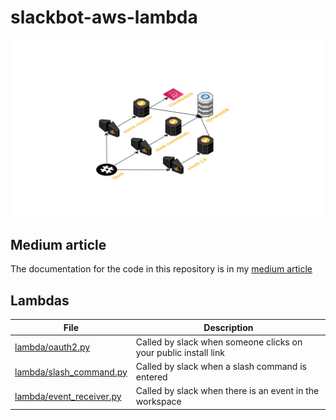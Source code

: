# slackbot-aws-lambda

![Bot architecture](architecture/slackbot.png)

## Medium article
The documentation for the code in this repository is in my [medium article](https://medium.com/@colin.cazabet/create-and-distribute-a-slack-bot-with-python-and-aws-in-1-hour-41c4a6c0f99d)

## Lambdas

| File                     	| Description                                                     	|
|--------------------------	|-----------------------------------------------------------------	|
| [lambda/oauth2.py](https://github.com/cazabec/slackbot-aws-lambda/blob/main/lambda/oauth2.py)         	| Called by slack when someone clicks on your public install link 	|
| [lambda/slash_command.py](https://github.com/cazabec/slackbot-aws-lambda/blob/main/lambda/slash_command.py)  	| Called by slack when a slash command is entered                 	|
| [lambda/event_receiver.py](https://github.com/cazabec/slackbot-aws-lambda/blob/main/lambda/event_receiver.py) 	| Called by slack when there is an event in the workspace         	|